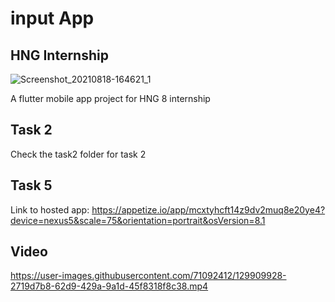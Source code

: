 # input App
## HNG Internship 

![Screenshot_20210818-164621_1](https://user-images.githubusercontent.com/71092412/129929868-befccf42-7d5c-4c83-9e6b-e0c2fe641a95.png)



A flutter mobile app project for HNG 8 internship

## Task 2
Check the task2 folder for task 2

## Task 5

Link to hosted app:
https://appetize.io/app/mcxtyhcft14z9dv2muq8e20ye4?device=nexus5&scale=75&orientation=portrait&osVersion=8.1

## Video 

https://user-images.githubusercontent.com/71092412/129909928-2719d7b8-62d9-429a-9a1d-45f8318f8c38.mp4

